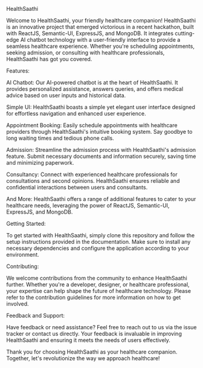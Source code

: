 
HealthSaathi

Welcome to HealthSaathi, your friendly healthcare companion! HealthSaathi is an innovative project that emerged victorious in a recent hackathon, built with ReactJS, Semantic-UI, ExpressJS, and MongoDB. It integrates cutting-edge AI chatbot technology with a user-friendly interface to provide a seamless healthcare experience. Whether you're scheduling appointments, seeking admission, or consulting with healthcare professionals, HealthSaathi has got you covered.

Features:

AI Chatbot: Our AI-powered chatbot is at the heart of HealthSaathi. It provides personalized assistance, answers queries, and offers medical advice based on user inputs and historical data.

Simple UI: HealthSaathi boasts a simple yet elegant user interface designed for effortless navigation and enhanced user experience.

Appointment Booking: Easily schedule appointments with healthcare providers through HealthSaathi's intuitive booking system. Say goodbye to long waiting times and tedious phone calls.

Admission: Streamline the admission process with HealthSaathi's admission feature. Submit necessary documents and information securely, saving time and minimizing paperwork.

Consultancy: Connect with experienced healthcare professionals for consultations and second opinions. HealthSaathi ensures reliable and confidential interactions between users and consultants.

And More: HealthSaathi offers a range of additional features to cater to your healthcare needs, leveraging the power of ReactJS, Semantic-UI, ExpressJS, and MongoDB.

Getting Started:

To get started with HealthSaathi, simply clone this repository and follow the setup instructions provided in the documentation. Make sure to install any necessary dependencies and configure the application according to your environment.

Contributing:

We welcome contributions from the community to enhance HealthSaathi further. Whether you're a developer, designer, or healthcare professional, your expertise can help shape the future of healthcare technology. Please refer to the contribution guidelines for more information on how to get involved.

Feedback and Support:

Have feedback or need assistance? Feel free to reach out to us via the issue tracker or contact us directly. Your feedback is invaluable in improving HealthSaathi and ensuring it meets the needs of users effectively.

Thank you for choosing HealthSaathi as your healthcare companion. Together, let's revolutionize the way we approach healthcare!
